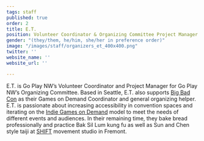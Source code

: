 ```yaml
---
tags: staff
published: true
order: 2
title: E.T.
position: Volunteer Coordinator & Organizing Committee Project Manager
gender: "(they/them, he/him, she/her in preference order)"
image: "/images/staff/organizers_et_400x400.png"
twitter: ''
website_name: ''
website_url: ''

---
```


E.T. is Go Play NW’s Volunteer Coordinator and Project Manager for Go Play NW’s Organizing Committee. Based in Seattle, E.T. also supports [Big Bad Con](https://www.bigbadcon.com/) as their Games on Demand Coordinator and general organizing helper. E.T. is passionate about increasing accessibility in convention spaces and iterating on the [Indie Games on Demand](https://www.indiegamesondemand.org/) model to meet the needs of different events and audiences. In their remaining time, they bake bread professionally and practice Bak Sil Lum kung fu as well as Sun and Chen style taiji at [SHIFT](https://shiftseattle.com/) movement studio in Fremont.